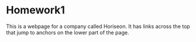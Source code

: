 # Homework1
This is a webpage for a company called Horiseon. It has links across the top that jump to anchors on the lower part of the page.